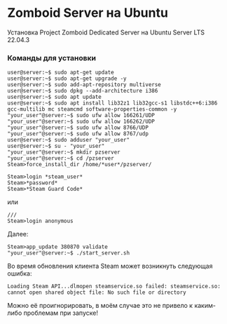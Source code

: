 # Zomboid Server на Ubuntu
Установка Project Zomboid Dedicated Server на Ubuntu Server LTS 22.04.3

### Команды для установки

```
user@server:~$ sudo apt-get update
user@server:~$ sudo apt-get upgrade -y
user@server:~$ sudo add-apt-repository multiverse
user@server:~$ sudo dpkg --add-architecture i386
user@server:~$ sudo apt update
user@server:~$ sudo apt install lib32z1 lib32gcc-s1 libstdc++6:i386 gcc-multilib mc steamcmd software-properties-common -y
"your_user"@server:~$ sudo ufw allow 166261/UDP
"your_user"@server:~$ sudo ufw allow 166262/UDP
"your_user"@server:~$ sudo ufw allow 8766/UDP
"your_user"@server:~$ sudo ufw allow 8767/udp
user@server:~$ sudo adduser "your_user"
user@server:~$ su - "your_user"
"your_user"@server:~$ mkdir pzserver
"your_user"@server:~$ cd /pzserver
Steam>force_install_dir /home/*user*/pzserver/

Steam>login *steam_user*
Steam>*password*
Steam>*Steam Guard Code*
```

или

```
///
Steam>login anonymous
```

Далее:

```
Steam>app_update 380870 validate
"your_user"@server:~$ ./start_server.sh
```

Во время обновления клиента Steam может возникнуть следующая ошибка:

`Loading Steam API...dlmopen steamservice.so failed: steamservice.so: cannot open shared object file: No such file or directory`

Можно её проигнорировать, в моём случае это не привело к каким-либо проблемам при запуске!
